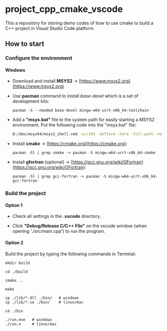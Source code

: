 # project_cpp_cmake_vscode

This a repository for storing demo codes of how to use cmake to build a C++ project in Visual Studio Code platform.

## How to start

### Configure the environment
#### Windows
- Download and install **MSYS2** -> [https://www.msys2.org](https://www.msys2.org)

- Use **pacman** command to install *base-devel* which is a set of development kits:
    ```shell
    pacman -S --needed base-devel mingw-w64-ucrt-x86_64-toolchain
    ```

- Add a **"msys.bat"** file to the system path for easily starting a MSYS2 environment. Put the following code into the "msys.bat" file:
    ```bat
    D:/dev/msys64/msys2_shell.cmd -ucrt64 -defterm -here -full-path -no-start
    ```

- Install **cmake** -> [https://cmake.org](https://cmake.org):
    ```shell
    pacman -Sl | grep cmake -> pacman -S mingw-w64-ucrt-x86_64-cmake
    ```

- Install **gfortran** (optional) -> [https://gcc.gnu.org/wiki/GFortran](https://gcc.gnu.org/wiki/GFortran):
    ```shell
    pacman -Sl | grep gcc-fortran -> pacman -S mingw-w64-ucrt-x86_64-gcc-fortran
    ```

### Build the project

#### Option 1
- Check all settings in the **.vscode** directory.

- Click **"Debug/Release C/C++ File"** on the vscode window (when opening './src/main.cpp') to run the program.

#### Option 2
Build the project by typing the following commands in Terminal:

```shell
mkdir build
```

```shell
cd ./build
```

```shell
cmake ..
```

```shell
make
```

```shell
cp ./lib/*.dll ./bin/   # windows
cp ./lib/*.so ./bin/    # linux/mac
```

```shell
cd ./bin
```

```shell
./run.exe   # windows
./run.x     # linux/mac
```
